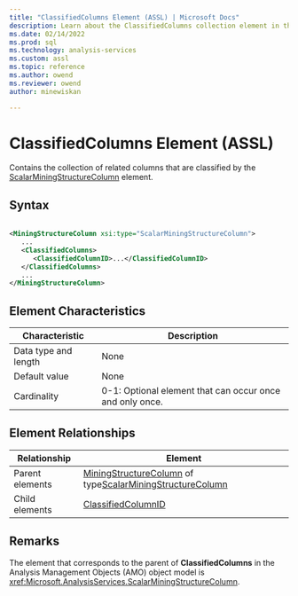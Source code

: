 ```yaml
---
title: "ClassifiedColumns Element (ASSL) | Microsoft Docs"
description: Learn about the ClassifiedColumns collection element in the Analysis Services Scripting Language (ASSL) schema.
ms.date: 02/14/2022
ms.prod: sql
ms.technology: analysis-services
ms.custom: assl
ms.topic: reference
ms.author: owend
ms.reviewer: owend
author: minewiskan

---
```

# ClassifiedColumns Element (ASSL)

  Contains the collection of related columns that are classified by the [ScalarMiningStructureColumn](../data-type/scalarminingstructurecolumn-data-type-assl.md) element.  
  
## Syntax  
  
```xml  
  
<MiningStructureColumn xsi:type="ScalarMiningStructureColumn">  
   ...  
   <ClassifiedColumns>  
      <ClassifiedColumnID>...</ClassifiedColumnID>  
   </ClassifiedColumns>  
   ...  
</MiningStructureColumn>  
```  
  
## Element Characteristics  
  
|Characteristic|Description|  
|--------------------|-----------------|  
|Data type and length|None|  
|Default value|None|  
|Cardinality|0-1: Optional element that can occur once and only once.|  
  
## Element Relationships  
  
|Relationship|Element|  
|------------------|-------------|  
|Parent elements|[MiningStructureColumn](../data-type/miningstructurecolumn-data-type-assl.md) of type[ScalarMiningStructureColumn](../data-type/scalarminingstructurecolumn-data-type-assl.md)|  
|Child elements|[ClassifiedColumnID](../properties/classifiedcolumnid-element-assl.md)|  
  
## Remarks  
 The element that corresponds to the parent of **ClassifiedColumns** in the Analysis Management Objects (AMO) object model is <xref:Microsoft.AnalysisServices.ScalarMiningStructureColumn>.  
